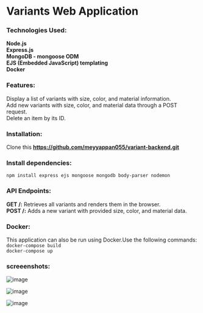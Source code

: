 # Variants Web Application

### Technologies Used: ###
**Node.js** <br>
**Express.js** <br>
**MongoDB - mongoose ODM** <br>
**EJS (Embedded JavaScript) templating** <br>
**Docker** <br>


### Features: ###
Display a list of variants with size, color, and material information. <br>
Add new variants with size, color, and material data through a POST request. <br>
Delete an item by its ID.

### Installation: ###
Clone this **https://github.com/meyyappan055/variant-backend.git**

### Install dependencies: ###
`npm install express ejs mongoose mongodb body-parser nodemon`

### API Endpoints: ###
**GET /:** Retrieves all variants and renders them in the browser. <br>
**POST /:** Adds a new variant with provided size, color, and material data.


### Docker: ###
This application can also be run using Docker.Use the following commands: <br>
`docker-compose build` <br>
`docker-compose up`


### screeenshots: ###

![image](https://github.com/meyyappan055/variant-backend/assets/119162363/9d025e56-a78e-4179-aafb-13394eecbdd4)

![image](https://github.com/meyyappan055/variant-backend/assets/119162363/abc9c507-3009-4ff1-ae2f-cc22a79ad737)

![image](https://github.com/meyyappan055/variant-backend/assets/119162363/33fc9249-015a-457f-a310-8b21843ffbf1)








